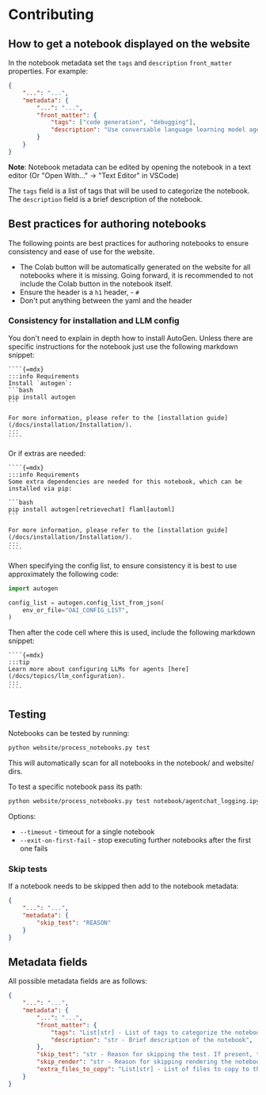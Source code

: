 # Contributing

## How to get a notebook displayed on the website

In the notebook metadata set the `tags` and `description` `front_matter` properties. For example:

```json
{
    "...": "...",
    "metadata": {
        "...": "...",
        "front_matter": {
            "tags": ["code generation", "debugging"],
            "description": "Use conversable language learning model agents to solve tasks and provide automatic feedback through a comprehensive example of writing, executing, and debugging Python code to compare stock price changes."
        }
    }
}
```

**Note**: Notebook metadata can be edited by opening the notebook in a text editor (Or "Open With..." -> "Text Editor" in VSCode)

The `tags` field is a list of tags that will be used to categorize the notebook. The `description` field is a brief description of the notebook.

## Best practices for authoring notebooks

The following points are best practices for authoring notebooks to ensure consistency and ease of use for the website.

- The Colab button will be automatically generated on the website for all notebooks where it is missing. Going forward, it is recommended to not include the Colab button in the notebook itself.
- Ensure the header is a `h1` header, - `#`
- Don't put anything between the yaml and the header

### Consistency for installation and LLM config

You don't need to explain in depth how to install AutoGen. Unless there are specific instructions for the notebook just use the following markdown snippet:

``````
````{=mdx}
:::info Requirements
Install `autogen`:
```bash
pip install autogen
```

For more information, please refer to the [installation guide](/docs/installation/Installation/).
:::
````
``````

Or if extras are needed:

``````
````{=mdx}
:::info Requirements
Some extra dependencies are needed for this notebook, which can be installed via pip:

```bash
pip install autogen[retrievechat] flaml[automl]
```

For more information, please refer to the [installation guide](/docs/installation/Installation/).
:::
````
``````

When specifying the config list, to ensure consistency it is best to use approximately the following code:

```python
import autogen

config_list = autogen.config_list_from_json(
    env_or_file="OAI_CONFIG_LIST",
)
```

Then after the code cell where this is used, include the following markdown snippet:

``````
````{=mdx}
:::tip
Learn more about configuring LLMs for agents [here](/docs/topics/llm_configuration).
:::
````
``````

## Testing

Notebooks can be tested by running:

```sh
python website/process_notebooks.py test
```

This will automatically scan for all notebooks in the notebook/ and website/ dirs.

To test a specific notebook pass its path:

```sh
python website/process_notebooks.py test notebook/agentchat_logging.ipynb
```

Options:
- `--timeout` - timeout for a single notebook
- `--exit-on-first-fail` - stop executing further notebooks after the first one fails

### Skip tests

If a notebook needs to be skipped then add to the notebook metadata:
```json
{
    "...": "...",
    "metadata": {
        "skip_test": "REASON"
    }
}
```

## Metadata fields

All possible metadata fields are as follows:
```json
{
    "...": "...",
    "metadata": {
        "...": "...",
        "front_matter": {
            "tags": "List[str] - List of tags to categorize the notebook",
            "description": "str - Brief description of the notebook",
        },
        "skip_test": "str - Reason for skipping the test. If present, the notebook will be skipped during testing",
        "skip_render": "str - Reason for skipping rendering the notebook. If present, the notebook will be left out of the website.",
        "extra_files_to_copy": "List[str] - List of files to copy to the website. The paths are relative to the notebook directory",
    }
}
```
